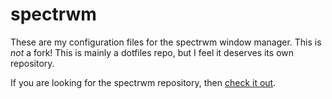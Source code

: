 # spectrwm

These are my configuration files for the spectrwm window manager. This is *not*
a fork! This is mainly a dotfiles repo, but I feel it deserves its own
repository.

If you are looking for the spectrwm repository, then
[check it out](https://github.com/conformal/spectrwm).

